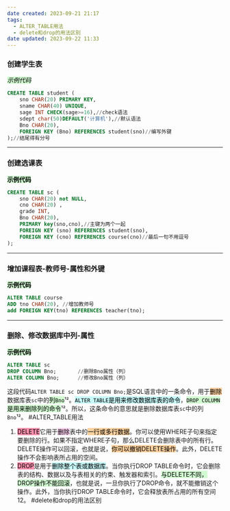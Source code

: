 ```yaml
---
date created: 2023-09-21 21:17
tags:
  - ALTER_TABLE用法
  - delete和drop的用法区别
date updated: 2023-09-22 11:33
---
```


### 创建学生表

<mark style="background: #BBFABBA6;">_示例代码_ </mark>

```sql
CREATE TABLE student (
    sno CHAR(20) PRIMARY KEY,
    sname CHAR(40) UNIQUE,
    sage INT CHECK(sage>=16),//check语法
	sdept char(50)DEFAULT('计算机'),//默认语法
    Bno CHAR(20),
    FOREIGN KEY (Bno) REFERENCES student(sno)//编写外键
);//结尾得有分号
```

---

### 创建选课表

<mark style="background: #BBFABBA6;">**示例代码**</mark>

```sql
CREATE TABLE sc (
    sno CHAR(20) not NULL,
    cno CHAR(20) ,
    grade INT,
    Bno CHAR(20),
	PRIMARY key(sno,cno),//主键为两个一起
    FOREIGN KEY (sno) REFERENCES student(sno),
	FOREIGN KEY (cno) REFERENCES course(cno)//最后一句不用逗号
);
```

---

### 增加课程表-教师号-属性和外键

<mark style="background: #BBFABBA6;">**示例代码**</mark>

```sql
ALTER TABLE course
ADD tno CHAR(20), //增加教师号
add FOREIGN KEY(tno) REFERENCES teacher(tno);
```

---

### 删除、修改数据库中列-属性

<mark style="background: #BBFABBA6;">**示例代码**  </mark>

```sql
ALTER TABLE sc
DROP COLUMN Bno;       //删除Bno属性（列）
ALTER COLUMN Bno;      //修改Bno属性（列）
```

这段代码`ALTER TABLE sc DROP COLUMN Bno;`是SQL语言中的一条命令，用于<mark style="background: #FFB86CA6;">删除</mark>数据库表`sc`中的<mark style="background: #BBFABBA6;">列`Bno`</mark>¹²。<mark style="background: #ABF7F7A6;">`ALTER TABLE`是用来修改数据库表的命令</mark>，<mark style="background: #BBFABBA6;">`DROP COLUMN`是用来删除列的命令</mark>¹²。所以，这条命令的意思就是删除数据库表`sc`中的列`Bno`¹²。
#ALTER_TABLE用法

1. <mark style="background: #FF5582A6;">DELETE</mark>它用于<mark style="background: #FFB8EBA6;">删除</mark>表中的<mark style="background: #FFB86CA6;">一行或多行数据</mark>。你可以使用WHERE子句来指定要删除的行。如果不指定WHERE子句，那么DELETE会删除表中的所有行。DELETE操作可以回滚，也就是说，<mark style="background: #FFB86CA6;">你可以撤销DELETE操作</mark>。此外，DELETE操作不会影响表所占用的空间。
2. <mark style="background: #FF5582A6;">DROP</mark>是用于<mark style="background: #ABF7F7A6;">删除整个表或数据库</mark>。当你执行DROP TABLE命令时，它会删除表的结构、数据以及与表相关的约束、触发器和索引。<mark style="background: #BBFABBA6;">与DELETE不同，DROP操作不能回滚</mark>，也就是说，一旦你执行了DROP命令，就不能撤销这个操作。此外，当你执行DROP TABLE命令时，它会释放表所占用的所有空间12。 #delete和drop的用法区别
